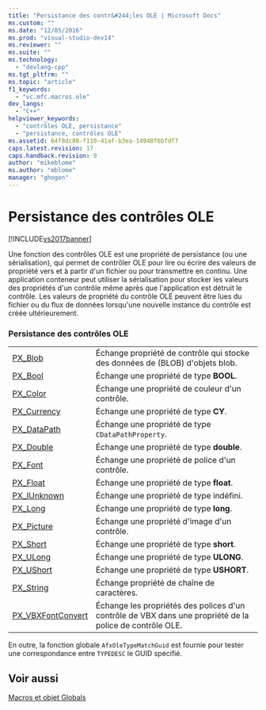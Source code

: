 ```yaml
---
title: "Persistance des contr&#244;les OLE | Microsoft Docs"
ms.custom: ""
ms.date: "12/05/2016"
ms.prod: "visual-studio-dev14"
ms.reviewer: ""
ms.suite: ""
ms.technology: 
  - "devlang-cpp"
ms.tgt_pltfrm: ""
ms.topic: "article"
f1_keywords: 
  - "vc.mfc.macros.ole"
dev_langs: 
  - "C++"
helpviewer_keywords: 
  - "contrôles OLE, persistance"
  - "persistance, contrôles OLE"
ms.assetid: 64f8dc80-f110-41af-b3ea-14948f6bfdf7
caps.latest.revision: 17
caps.handback.revision: 9
author: "mikeblome"
ms.author: "mblome"
manager: "ghogen"
---
```

# Persistance des contr&#244;les OLE
[!INCLUDE[vs2017banner](../../assembler/inline/includes/vs2017banner.md)]

Une fonction des contrôles OLE est une propriété de persistance \(ou une sérialisation\), qui permet de contrôler OLE pour lire ou écrire des valeurs de propriété vers et à partir d'un fichier ou pour transmettre en continu.  Une application conteneur peut utiliser la sérialisation pour stocker les valeurs des propriétés d'un contrôle même après que l'application est détruit le contrôle.  Les valeurs de propriété du contrôle OLE peuvent être lues du fichier ou du flux de données lorsqu'une nouvelle instance du contrôle est créée ultérieurement.  
  
### Persistance des contrôles OLE  
  
|||  
|-|-|  
|[PX\_Blob](../Topic/PX_Blob.md)|Échange propriété de contrôle qui stocke des données de \(BLOB\) d'objets blob.|  
|[PX\_Bool](../Topic/PX_Bool.md)|Échange une propriété de type **BOOL**.|  
|[PX\_Color](../Topic/PX_Color.md)|Échange une propriété de couleur d'un contrôle.|  
|[PX\_Currency](../Topic/PX_Currency.md)|Échange une propriété de type **CY**.|  
|[PX\_DataPath](../Topic/PX_DataPath.md)|Échange une propriété de type `CDataPathProperty`.|  
|[PX\_Double](../Topic/PX_Double.md)|Échange une propriété de type **double**.|  
|[PX\_Font](../Topic/PX_Font.md)|Échange une propriété de police d'un contrôle.|  
|[PX\_Float](../Topic/PX_Float.md)|Échange une propriété de type **float**.|  
|[PX\_IUnknown](../Topic/PX_IUnknown.md)|Échange une propriété de type indéfini.|  
|[PX\_Long](../Topic/PX_Long.md)|Échange une propriété de type **long**.|  
|[PX\_Picture](../Topic/PX_Picture.md)|Échange une propriété d'image d'un contrôle.|  
|[PX\_Short](../Topic/PX_Short.md)|Échange une propriété de type **short**.|  
|[PX\_ULong](../Topic/PX_ULong.md)|Échange une propriété de type **ULONG**.|  
|[PX\_UShort](../Topic/PX_UShort.md)|Échange une propriété de type **USHORT**.|  
|[PX\_String](../Topic/PX_String.md)|Échange propriété de chaîne de caractères.|  
|[PX\_VBXFontConvert](../Topic/PX_VBXFontConvert.md)|Échange les propriétés des polices d'un contrôle de VBX dans une propriété de la police de contrôle OLE.|  
  
 En outre, la fonction globale `AfxOleTypeMatchGuid` est fournie pour tester une correspondance entre `TYPEDESC` le GUID spécifié.  
  
## Voir aussi  
 [Macros et objet Globals](../../mfc/reference/mfc-macros-and-globals.md)